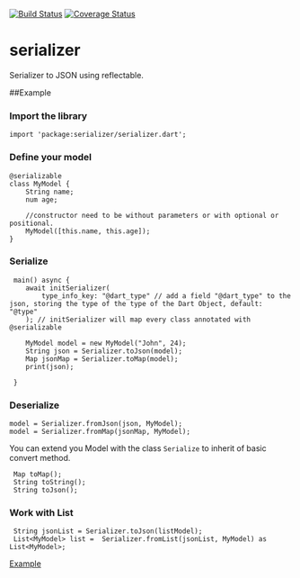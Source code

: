 [![Build Status](https://travis-ci.org/walletek/serializer.svg?branch=master)](https://travis-ci.org/walletek/serializer?branch=master)
[![Coverage Status](https://coveralls.io/repos/github/walletek/serializer/badge.svg?branch=master)](https://coveralls.io/github/walletek/serializer?branch=master)

# serializer

Serializer to JSON using reflectable.

##Example

### Import the library

    import 'package:serializer/serializer.dart';

### Define your model

    @serializable
    class MyModel {
        String name;
        num age;
    
        //constructor need to be without parameters or with optional or positional.
        MyModel([this.name, this.age]);
    }
    
### Serialize

     main() async {
        await initSerializer(
            type_info_key: "@dart_type" // add a field "@dart_type" to the json, storing the type of the type of the Dart Object, default: "@type"
        ); // initSerializer will map every class annotated with @serializable
        
        MyModel model = new MyModel("John", 24);
        String json = Serializer.toJson(model);
        Map jsonMap = Serializer.toMap(model);
        print(json);
        
     }
    
### Deserialize

    model = Serializer.fromJson(json, MyModel);
    model = Serializer.fromMap(jsonMap, MyModel);

You can extend you Model with the class `Serialize` to inherit of basic convert method.

     Map toMap();
     String toString();
     String toJson();
     
### Work with List

     String jsonList = Serializer.toJson(listModel);
     List<MyModel> list =  Serializer.fromList(jsonList, MyModel) as List<MyModel>;

[Example](https://github.com/walletek/serializer/tree/master/example)

